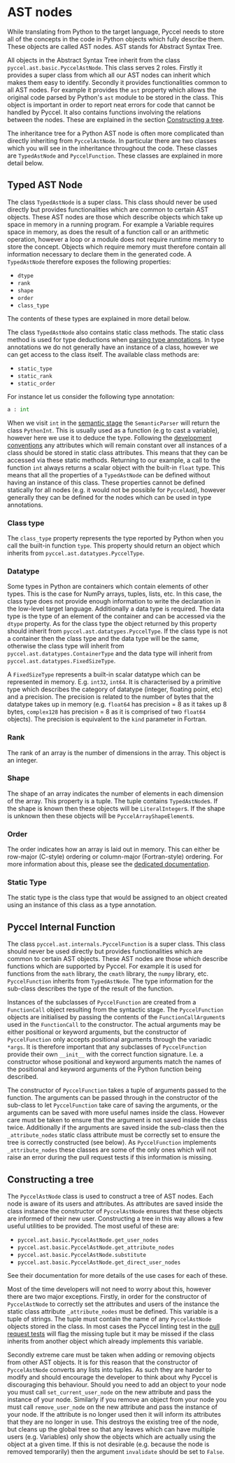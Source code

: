 # AST nodes

While translating from Python to the target language, Pyccel needs to store all of the concepts in the code in Python objects which fully describe them. These objects are called AST nodes. AST stands for Abstract Syntax Tree.

All objects in the Abstract Syntax Tree inherit from the class `pyccel.ast.basic.PyccelAstNode`. This class serves 2 roles. Firstly it provides a super class from which all our AST nodes can inherit which makes them easy to identify. Secondly it provides functionalities common to all AST nodes. For example it provides the `ast` property which allows the original code parsed by Python's `ast` module to be stored in the class. This object is important in order to report neat errors for code that cannot be handled by Pyccel. It also contains functions involving the relations between the nodes. These are explained in the section [Constructing a tree](#Constructing-a-tree).

The inheritance tree for a Python AST node is often more complicated than directly inheriting from `PyccelAstNode`. In particular there are two classes which you will see in the inheritance throughout the code. These classes are `TypedAstNode` and `PyccelFunction`. These classes are explained in more detail below.

## Typed AST Node

The class `TypedAstNode` is a super class. This class should never be used directly but provides functionalities which are common to certain AST objects. These AST nodes are those which describe objects which take up space in memory in a running program. For example a Variable requires space in memory, as does the result of a function call or an arithmetic operation, however a loop or a module does not require runtime memory to store the concept. Objects which require memory must therefore contain all information necessary to declare them in the generated code. A `TypedAstNode` therefore exposes the following properties:
-   `dtype`
-   `rank`
-   `shape`
-   `order`
-   `class_type`

The contents of these types are explained in more detail below.

The class `TypedAstNode` also contains static class methods. The static class method is used for type deductions when [parsing type annotations](./type_inference.md). In type annotations we do not generally have an instance of a class, however we can get access to the class itself. The available class methods are:
-   `static_type`
-   `static_rank`
-   `static_order`

For instance let us consider the following type annotation:
```python
a : int
```
When we visit `int` in the [semantic stage](./semantic_stage.md) the `SemanticParser` will return the class `PythonInt`. This is usually used as a function (e.g to cast a variable), however here we use it to deduce the type. Following the [development conventions](./development_conventions.md#Class-variables-vs.-Instance-variables) any attributes which will remain constant over all instances of a class should be stored in static class attributes. This means that they can be accessed via these static methods. Returning to our example, a call to the function `int` always returns a scalar object with the built-in `float` type. This means that all the properties of a `TypedAstNode` can be defined without having an instance of this class. These properties cannot be defined statically for all nodes (e.g. it would not be possible for `PyccelAdd`), however generally they can be defined for the nodes which can be used in type annotations.

### Class type

The `class_type` property represents the type reported by Python when you call the built-in function `type`. This property should return an object which inherits from `pyccel.ast.datatypes.PyccelType`.

### Datatype

Some types in Python are containers which contain elements of other types. This is the case for NumPy arrays, tuples, lists, etc. In this case, the class type does not provide enough information to write the declaration in the low-level target language. Additionally a data type is required. The data type is the type of an element of the container and can be accessed via the `dtype` property. As for the class type the object returned by this property should inherit from `pyccel.ast.datatypes.PyccelType`. If the class type is not a container then the class type and the data type will be the same, otherwise the class type will inherit from `pyccel.ast.datatypes.ContainerType` and the data type will inherit from `pyccel.ast.datatypes.FixedSizeType`.

A `FixedSizeType` represents a built-in scalar datatype which can be represented in memory. E.g. `int32`, `int64`. It is characterised by a primitive type which describes the category of datatype (integer, floating point, etc) and a precision. The precision is related to the number of bytes that the datatype takes up in memory (e.g. `float64` has precision = 8 as it takes up 8 bytes, `complex128` has precision = 8 as it is comprised of two `float64` objects). The precision is equivalent to the `kind` parameter in Fortran.

### Rank

The rank of an array is the number of dimensions in the array. This object is an integer.

### Shape

The shape of an array indicates the number of elements in each dimension of the array. This property is a tuple. The tuple contains `TypedAstNode`s. If the shape is known then these objects will be `LiteralInteger`s. If the shape is unknown then these objects will be `PyccelArrayShapeElement`s.

### Order

The order indicates how an array is laid out in memory. This can either be row-major (C-style) ordering or column-major (Fortran-style) ordering. For more information about this, please see the [dedicated documentation](./order_docs.md).

### Static Type

The static type is the class type that would be assigned to an object created using an instance of this class as a type annotation.

## Pyccel Internal Function

The class `pyccel.ast.internals.PyccelFunction` is a super class. This class should never be used directly but provides functionalities which are common to certain AST objects. These AST nodes are those which describe functions which are supported by Pyccel. For example it is used for functions from the `math` library, the `cmath` library, the `numpy` library, etc. `PyccelFunction` inherits from `TypedAstNode`. The type information for the sub-class describes the type of the result of the function.

Instances of the subclasses of `PyccelFunction` are created from a `FunctionCall` object resulting from the syntactic stage. The `PyccelFunction` objects are initialised by passing the contents of the `FunctionCallArgument`s used in the `FunctionCall` to the constructor. The actual arguments may be either positional or keyword arguments, but the constructor of `PyccelFunction` only accepts positional arguments through the variadic `*args`. It is therefore important that any subclasses of `PyccelFunction` provide their own `__init__` with the correct function signature. I.e. a constructor whose positional and keyword arguments match the names of the positional and keyword arguments of the Python function being described.

The constructor of `PyccelFunction` takes a tuple of arguments passed to the function. The arguments can be passed through in the constructor of the sub-class to let `PyccelFunction` take care of saving the arguments, or the arguments can be saved with more useful names inside the class. However care must be taken to ensure that the argument is not saved inside the class twice. Additionally if the arguments are saved inside the sub-class then the `_attribute_nodes` static class attribute must be correctly set to ensure the tree is correctly constructed (see below). As `PyccelFunction` implements `_attribute_nodes` these classes are some of the only ones which will not raise an error during the pull request tests if this information is missing.

## Constructing a tree

The `PyccelAstNode` class is used to construct a tree of AST nodes. Each node is aware of its users and attributes. As attributes are saved inside the class instance the constructor of `PyccelAstNode` ensures that these objects are informed of their new user. Constructing a tree in this way allows a few useful utilities to be provided. The most useful of these are:
-   `pyccel.ast.basic.PyccelAstNode.get_user_nodes`
-   `pyccel.ast.basic.PyccelAstNode.get_attribute_nodes`
-   `pyccel.ast.basic.PyccelAstNode.substitute`
-   `pyccel.ast.basic.PyccelAstNode.get_direct_user_nodes`

See their documentation for more details of the use cases for each of these.

Most of the time developers will not need to worry about this, however there are two major exceptions. Firstly, in order for the constructor of `PyccelAstNode` to correctly set the attributes and users of the instance the static class attribute `_attribute_nodes` must be defined. This variable is a tuple of strings. The tuple must contain the name of any `PyccelAstNode` objects stored in the class. In most cases the Pyccel linting test in the [pull request tests](./review_process.md) will flag the missing tuple but it may be missed if the class inherits from another object which already implements this variable.

Secondly extreme care must be taken when adding or removing objects from other AST objects. It is for this reason that the constructor of `PyccelAstNode` converts any lists into tuples. As such they are harder to modify and should encourage the developer to think about why Pyccel is discouraging this behaviour. Should you need to add an object to your node you must call `set_current_user_node` on the new attribute and pass the instance of your node. Similarly if you remove an object from your node you must call `remove_user_node` on the new attribute and pass the instance of your node. If the attribute is no longer used then it will inform its attributes that they are no longer in use. This destroys the existing tree of the node, but cleans up the global tree so that any leaves which can have multiple users (e.g. Variables) only show the objects which are actually using the object at a given time. If this is not desirable (e.g. because the node is removed temporarily) then the argument `invalidate` should be set to `False`.
